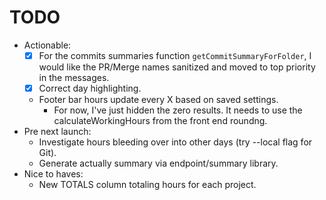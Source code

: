 # TODO

* Actionable:
  * [x] For the commits summaries function `getCommitSummaryForFolder`, I would like the PR/Merge names sanitized and moved to top priority in the messages.
  * [x] Correct day highlighting.
  * Footer bar hours update every X based on saved settings.
    * For now, I've just hidden the zero results. It needs to use the calculateWorkingHours from the front end roundng.
* Pre next launch:
  * Investigate hours bleeding over into other days (try --local flag for Git).
  * Generate actually summary via endpoint/summary library.
* Nice to haves:
  * New TOTALS column totaling hours for each project.
